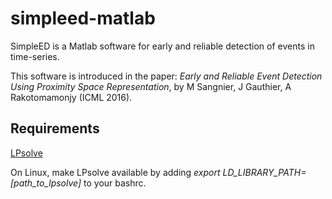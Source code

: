 # simpleed-matlab

SimpleED is a Matlab software for early and reliable detection of events in time-series.

This software is introduced in the paper:
*Early and Reliable Event Detection Using Proximity Space Representation*, by M Sangnier, J Gauthier, A Rakotomamonjy (ICML 2016).


## Requirements
[LPsolve](https://sourceforge.net/projects/lpsolve/)

On Linux, make LPsolve available by adding *export LD_LIBRARY_PATH=[path_to_lpsolve]* to your bashrc.
